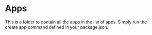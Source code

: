# Apps

This is a folder to contain all the apps in the list of apps. Simply run the create app command defined in your package.json.
